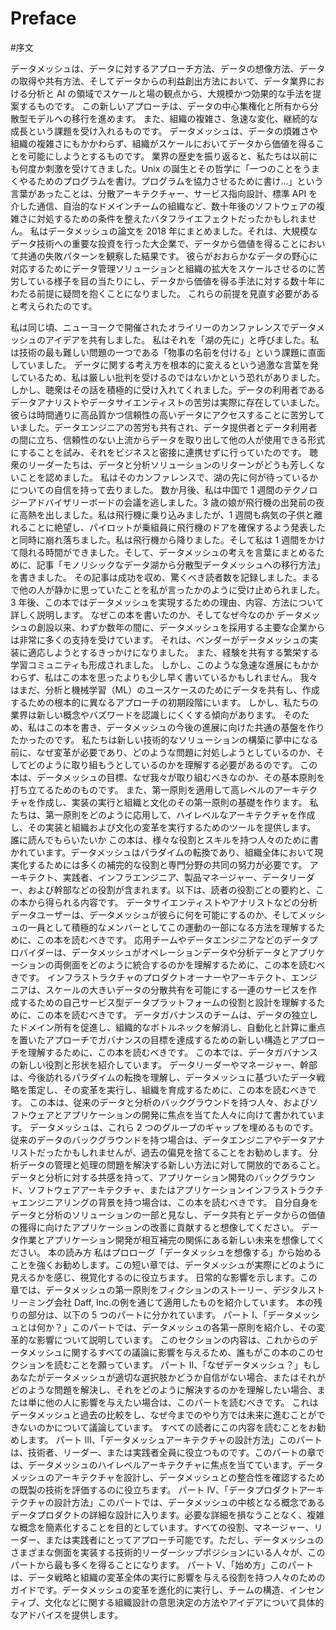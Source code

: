 # Preface

#序文

データメッシュは、データに対するアプローチ方法、データの想像方法、データの取得や共有方法、そしてデータからの利益創出方法において、データ業界における分析と AI の領域でスケールと場の観点から、大規模かつ効果的な手法を提案するものです。
この新しいアプローチは、データの中心集権化と所有から分散型モデルへの移行を進めます。
また、組織の複雑さ、急速な変化、継続的な成長という課題を受け入れるものです。
データメッシュは、データの煩雑さや組織の複雑さにもかかわらず、組織がスケールにおいてデータから価値を得ることを可能にしようとするものです。
業界の歴史を振り返ると、私たちは以前にも何度か刺激を受けてきました。Unix の誕生とその哲学に「一つのことをうまくやるためのプログラムを書け。プログラムを協力させるために書け...」という言葉があったことは、分散アーキテクチャー、サービス指向設計、標準 API を介した通信、自治的なドメインチームの組織など、数十年後のソフトウェアの複雑さに対処するための条件を整えたバタフライエフェクトだったかもしれません。
私はデータメッシュの論文を 2018 年にまとめました。それは、大規模なデータ技術への重要な投資を行った大企業で、データから価値を得ることにおいて共通の失敗パターンを観察した結果です。
彼らがおおらかなデータの野心に対応するためにデータ管理ソリューションと組織の拡大をスケールさせるのに苦労している様子を目の当たりにし、データから価値を得る手法に対する数十年にわたる前提に疑問を抱くことになりました。
これらの前提を見直す必要があると考えられたのです。

私は同じ頃、ニューヨークで開催されたオライリーのカンファレンスでデータメッシュのアイデアを共有しました。
私はそれを「湖の先に」と呼びました。私は技術の最も難しい問題の一つである「物事の名前を付ける」という課題に直面していました。
データに関する考え方を根本的に変えるという過激な言葉を発しているため、私は厳しい批判を受けるのではないかという恐れがありました。
しかし、聴衆はその話を積極的に受け入れてくれました。データの利用者であるデータアナリストやデータサイエンティストの苦労は実際に存在していました。
彼らは時間通りに高品質かつ信頼性の高いデータにアクセスすることに苦労していました。データエンジニアの苦労も共有され、データ提供者とデータ利用者の間に立ち、信頼性のない上流からデータを取り出して他の人が使用できる形式にすることを試み、それをビジネスと密接に連携せずに行っていたのです。
聴衆のリーダーたちは、データと分析ソリューションのリターンがどうも芳しくないことを認めました。
私はそのカンファレンスで、湖の先に何が待っているかについての自信を持って去りました。
数か月後、私は中国で 1 週間のテクノロジーアドバイザリーボードの会議を逃しました。3 歳の娘が飛行機の出発前の夜に高熱を出しました。私は飛行機に乗り込みましたが、1 週間も病気の子供と離れることに絶望し、パイロットが乗組員に飛行機のドアを確保するよう発表したと同時に崩れ落ちました。私は飛行機から降りました。そして私は 1 週間をかけて隠れる時間ができました。そして、データメッシュの考えを言葉にまとめるために、記事「モノリシックなデータ湖から分散型データメッシュへの移行方法」を書きました。
その記事は成功を収め、驚くべき読者数を記録しました。まるで他の人が静かに思っていたことを私が言ったかのように受け止められました。
3 年後、この本ではデータメッシュを実現するための理由、内容、方法について詳しく説明します。
なぜこの本を書いたのか、そしてなぜ今なのか データメッシュの創設以来、わずか数年の間に、データメッシュを採用する主要な企業からは非常に多くの支持を受けています。
それは、ベンダーがデータメッシュの実装に適応しようとするきっかけになりました。
また、経験を共有する繁栄する学習コミュニティも形成されました。
しかし、このような急速な進展にもかかわらず、私はこの本を思ったよりも少し早く書いているかもしれません。
我々はまだ、分析と機械学習（ML）のユースケースのためにデータを共有し、作成するための根本的に異なるアプローチの初期段階にいます。
しかし、私たちの業界は新しい概念やバズワードを認識しにくくする傾向があります。
そのため、私はこの本を書き、データメッシュの今後の進展に向けた共通の基盤を作りたかったのです。
私たちは新しい技術的なソリューションの構築に夢中になる前に、なぜ変革が必要であり、どのような問題に対処しようとしているのか、そしてどのように取り組もうとしているのかを理解する必要があるのです。
この本は、データメッシュの目標、なぜ我々が取り組むべきなのか、その基本原則を打ち立てるためのものです。
また、第一原則を適用して高レベルのアーキテクチャを作成し、実装の実行と組織と文化のその第一原則の基礎を作ります。
私たちは、第一原則をどのように応用して、ハイレベルなアーキテクチャを作成し、その実装と組織および文化の変革を実行するためのツールを提供します。
誰に読んでもらいたいか
この本は、様々な役割とスキルを持つ人々のために書かれています。データメッシュはパラダイムの転換であり、組織全体において現実化するためには多くの補完的な役割と専門分野の共同の努力が必要です。
アーキテクト、実践者、インフラエンジニア、製品マネージャー、データリーダー、および幹部などの役割が含まれます。以下は、読者の役割ごとの要約と、この本から得られる内容です。
データサイエンティストやアナリストなどの分析データユーザーは、データメッシュが彼らに何を可能にするのか、そしてメッシュの一員として積極的なメンバーとしてこの運動の一部になる方法を理解するために、この本を読むべきです。
応用チームやデータエンジニアなどのデータプロバイダーは、データメッシュがオペレーションデータや分析データとアプリケーションの両側面をどのように統合するのかを理解するために、この本を読むべきです。
インフラストラクチャのプロダクトオーナーやアーキテクト、エンジニアは、スケールの大きいデータの分散共有を可能にする一連のサービスを作成するための自己サービス型データプラットフォームの役割と設計を理解するために、この本を読むべきです。
データガバナンスのチームは、データの独立したドメイン所有を促進し、組織的なボトルネックを解消し、自動化と計算に重点を置いたアプローチでガバナンスの目標を達成するための新しい構造とアプローチを理解するために、この本を読むべきです。
この本では、データガバナンスの新しい役割と形状を紹介しています。 データリーダーやマネージャー、幹部は、今後訪れるパラダイムの転換を理解し、データメッシュに基づいたデータ戦略を策定し、その変革を実行し、組織を育成するために、この本を読むべきです。
この本は、従来のデータと分析のバックグラウンドを持つ人々、およびソフトウェアとアプリケーションの開発に焦点を当てた人々に向けて書かれています。
データメッシュは、これら 2 つのグループのギャップを埋めるものです。従来のデータのバックグラウンドを持つ場合は、データエンジニアやデータアナリストだったかもしれませんが、過去の偏見を捨てることをお勧めします。
分析データの管理と処理の問題を解決する新しい方法に対して開放的であること。データと分析に対する共感を持って、アプリケーション開発のバックグラウンド、ソフトウェアアーキテクチャ、またはアプリケーションインフラストラクチャエンジニアリングの背景を持つ場合は、この本を読むべきです。
自分自身をデータと分析のソリューションの一部と見なし、データ共有とデータからの価値の獲得に向けたアプリケーションの改善に貢献すると想像してください。
データ作業とアプリケーション開発が相互補完の関係にある新しい未来を想像してください。
本の読み方
私はプロローグ「データメッシュを想像する」から始めることを強くお勧めします。この短い章では、データメッシュが実際にどのように見えるかを感じ、視覚化するのに役立ちます。
日常的な影響を示します。この章では、データメッシュの第一原則をフィクションのストーリー、デジタルストリーミング会社 Daff, Inc.の例を通じて適用したものを紹介しています。
本の残りの部分は、以下の 5 つのパートに分かれています。
パート I、「データメッシュとは何か？」このパートでは、データメッシュの各第一原則を紹介し、その変革的な影響について説明しています。
このセクションの内容は、これからのデータメッシュに関するすべての議論に影響を与えるため、誰もがこの本のこのセクションを読むことを願っています。
パート II、「なぜデータメッシュ？」もしあなたがデータメッシュが適切な選択肢かどうか自信がない場合、またはそれがどのような問題を解決し、それをどのように解決するのかを理解したい場合、または単に他の人に影響を与えたい場合は、このパートを読むべきです。
これはデータメッシュと過去の比較をし、なぜ今までのやり方では未来に進むことができないのかについて議論しています。
すべての読者にこの内容を読むことをお勧めします。
パート III、「データメッシュアーキテクチャの設計方法」このパートは、技術者、リーダー、または実践者全員に役立つものです。このパートの章では、データメッシュのハイレベルアーキテクチャに焦点を当てています。データメッシュのアーキテクチャを設計し、データメッシュとの整合性を確認するための既製の技術を評価するのに役立ちます。
パート IV、「データプロダクトアーキテクチャの設計方法」このパートでは、データメッシュの中核となる概念であるデータプロダクトの詳細な設計に入ります。必要な詳細を損なうことなく、複雑な概念を簡素化することを目的としています。すべての役割、マネージャー、リーダー、または実践者にとってアプローチ可能です。ただし、データメッシュのさまざまな側面を実装する技術的リーダーシップポジションにいる人々が、このパートから最も多くを得ることになります。
パート V、「始め方」このパートは、データ戦略と組織の変革全体の実行に影響を与える役割を持つ人々のためのガイドです。データメッシュの変革を進化的に実行し、チームの構造、インセンティブ、文化などに関する組織設計の意思決定の方法やアイデアについて具体的なアドバイスを提供します。

